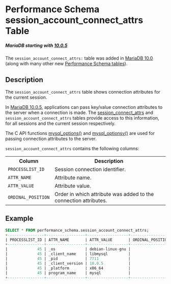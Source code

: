 # Performance Schema session_account_connect_attrs Table

##### MariaDB starting with [10.0.5](/kb/en/mariadb-1005-release-notes/)

The `session_account_connect_attrs:` table was added in [MariaDB 10.0](/kb/en/what-is-mariadb-100/) (along with many other new
[Performance Schema tables](/sql-statements-structure/sql-statements/administrative-sql-statements/system-tables/performance-schema/performance-schema-tables/list-of-performance-schema-tables)).

## Description

The `session_account_connect_attrs` table shows connection attributes for the current session.

In [MariaDB 10.0.5](/kb/en/mariadb-1005-release-notes/), applications can pass key/value connection attributes to the server when a connection is made. The [session_connect_attrs](/sql-statements-structure/sql-statements/administrative-sql-statements/system-tables/performance-schema/performance-schema-tables/performance-schema-session_connect_attrs-table) and `session_account_connect_attrs` tables provide access to this information, for all sessions and the current session respectively.

The C API functions [mysql_options()](/kb/en/mysql_options/) and [mysql_optionsv()](/kb/en/mysql_optionsv/) are used for passing connection attributes to the server.

`session_account_connect_attrs` contains the following columns:

<table><tbody><tr><th>Column</th><th>Description</th></tr>
<tr><td><code>PROCESSLIST_ID</code></td><td>Session connection identifier.</td></tr>
<tr><td><code>ATTR_NAME</code></td><td>Attribute name.</td></tr>
<tr><td><code>ATTR_VALUE</code></td><td>Attribute value.</td></tr>
<tr><td><code>ORDINAL_POSITION</code></td><td>Order in which attribute was added to the connection attributes.</td></tr>
</tbody></table>

## Example

```sql
SELECT * FROM performance_schema.session_account_connect_attrs;
+----------------+-----------------+------------------+------------------+
| PROCESSLIST_ID | ATTR_NAME       | ATTR_VALUE       | ORDINAL_POSITION |
+----------------+-----------------+------------------+------------------+
|             45 | _os             | debian-linux-gnu |                0 |
|             45 | _client_name    | libmysql         |                1 |
|             45 | _pid            | 7711             |                2 |
|             45 | _client_version | 10.0.5           |                3 |
|             45 | _platform       | x86_64           |                4 |
|             45 | program_name    | mysql            |                5 |
+----------------+-----------------+------------------+------------------+
```